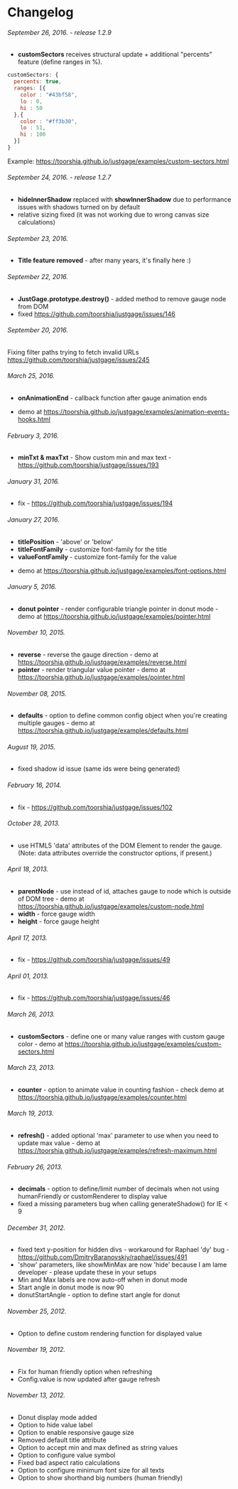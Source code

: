 # Changelog

###### September 26, 2016. - release 1.2.9

* **customSectors** receives structural update + additional "percents" feature (define ranges in %).
```javascript
customSectors: {
  percents: true,
  ranges: [{
    color : "#43bf58",
    lo : 0,
    hi : 50
  },{
    color : "#ff3b30",
    lo : 51,
    hi : 100
  }]
}
```

Example: https://toorshia.github.io/justgage/examples/custom-sectors.html

###### September 24, 2016. - release 1.2.7
 * **hideInnerShadow** replaced with **showInnerShadow** due to performance issues with shadows turned on by default
 * relative sizing fixed (it was not working due to wrong canvas size calculations)

###### September 23, 2016.
 * **Title feature removed** - after many years, it's finally here :)

###### September 22, 2016.
 * **JustGage.prototype.destroy()** - added method to remove gauge node from DOM
 * fixed https://github.com/toorshia/justgage/issues/146

###### September 20, 2016.
Fixing filter paths trying to fetch invalid URLs https://github.com/toorshia/justgage/issues/245

###### March 25, 2016.
 * **onAnimationEnd** - callback function after gauge animation ends
 - demo at https://toorshia.github.io/justgage/examples/animation-events-hooks.html

###### February 3, 2016.
 * **minTxt & maxTxt** - Show custom min and max text - https://github.com/toorshia/justgage/issues/193

###### January 31, 2016.
 * fix - https://github.com/toorshia/justgage/issues/194

###### January 27, 2016.
 * **titlePosition** - 'above' or 'below'
 * **titleFontFamily** - customize font-family for the title
 * **valueFontFamily** - customize font-family for the value
 - demo at https://toorshia.github.io/justgage/examples/font-options.html


###### January 5, 2016.
 * **donut pointer** - render configurable triangle pointer in donut mode - demo at https://toorshia.github.io/justgage/examples/pointer.html

###### November 10, 2015.
 * **reverse** - reverse the gauge direction - demo at https://toorshia.github.io/justgage/examples/reverse.html
 * **pointer** - render triangular value pointer - demo at https://toorshia.github.io/justgage/examples/pointer.html


###### November 08, 2015.
 * **defaults** - option to define common config object when you're creating multiple gauges - demo at https://toorshia.github.io/justgage/examples/defaults.html

###### August 19, 2015.
 * fixed shadow id issue (same ids were being generated)

###### February 16, 2014.
 * fix - https://github.com/toorshia/justgage/issues/102

###### October 28, 2013.
 * use HTML5 'data' attributes of the DOM Element to render the gauge. (Note: data attributes override the constructor options, if present.)

###### April 18, 2013.
 * **parentNode** - use instead of id, attaches gauge to node which is outside of DOM tree - demo at https://toorshia.github.io/justgage/examples/custom-node.html
 * **width** - force gauge width
 * **height** - force gauge height

###### April 17, 2013.
 * fix - https://github.com/toorshia/justgage/issues/49

###### April 01, 2013.
 * fix - https://github.com/toorshia/justgage/issues/46

###### March 26, 2013.
 * **customSectors** - define one or many value ranges with custom gauge color - demo at https://toorshia.github.io/justgage/examples/custom-sectors.html

###### March 23, 2013.
 * **counter** - option to animate value in counting fashion - check demo at https://toorshia.github.io/justgage/examples/counter.html

###### March 19, 2013.
 * **refresh()** - added optional 'max' parameter to use when you need to update max value - demo at https://toorshia.github.io/justgage/examples/refresh-maximum.html

###### February 26, 2013.
 * **decimals** - option to define/limit number of decimals when not using humanFriendly or customRenderer to display value
 * fixed a missing parameters bug when calling generateShadow()  for IE < 9

###### December 31, 2012.

 * fixed text y-position for hidden divs - workaround for Raphael <tspan> 'dy' bug - https://github.com/DmitryBaranovskiy/raphael/issues/491
 * 'show' parameters, like showMinMax are now 'hide' because I am lame developer - please update these in your setups
 * Min and Max labels are now auto-off when in donut mode
 * Start angle in donut mode is now 90
 * donutStartAngle - option to define start angle for donut

###### November 25, 2012.

 * Option to define custom rendering function for displayed value

###### November 19, 2012.

 * Fix for human friendly option when refreshing
 * Config.value is now updated after gauge refresh

###### November 13, 2012.

 * Donut display mode added
 * Option to hide value label
 * Option to enable responsive gauge size
 * Removed default title attribute
 * Option to accept min and max defined as string values
 * Option to configure value symbol
 * Fixed bad aspect ratio calculations
 * Option to configure minimum font size for all texts
 * Option to show shorthand big numbers (human friendly)
